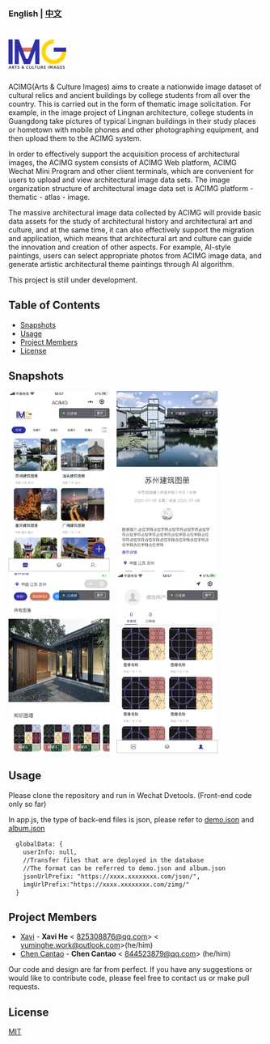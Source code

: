 ### English | [中文](./Chinese_Introduction)

# <img src='./images/logo.png' height='60'/>

ACIMG(Arts & Culture Images) aims to create a nationwide image dataset of cultural relics and ancient buildings by college students from all over the country. This is carried out in the form of thematic image solicitation. For example, in the image project of Lingnan architecture, college students in Guangdong take pictures of typical Lingnan buildings in their study places or hometown with mobile phones and other photographing equipment, and then upload them to the ACIMG system.

In order to effectively support the acquisition process of architectural images, the ACIMG system consists of ACIMG Web platform, ACIMG Wechat Mini Program and other client terminals, which are convenient for users to upload and view architectural image data sets. The image organization structure of architectural image data set is ACIMG platform - thematic - atlas - image.

The massive architectural image data collected by ACIMG will provide basic data assets for the study of architectural history and architectural art and culture, and at the same time, it can also effectively support the migration and application, which means that architectural art and culture can guide the innovation and creation of other aspects. For example, AI-style paintings, users can select appropriate photos from ACIMG image data, and generate artistic architectural theme paintings through AI algorithm.

This project is still under development.

## Table of Contents
* [Snapshots](#Snapshots)
* [Usage](#Usage)
* [Project Members](#Project_Members)
* [License](#License)

## Snapshots <a name="Snapshots"></a>

<img src='./images/altas.png' width='200'/>&emsp;<img src='./images/detail1.png' width='200'/>&emsp;<img src='./images/detail2.png' width='200'/>&emsp;<img src='./images/my.png' width='200'/>

## Usage <a name="Usage"></a>

Please clone the repository and run in Wechat Dvetools. (Front-end code only so far)

In app.js, the type of back-end files is json, please refer to [demo.json](./data/demo.json) and [album.json](./data/album.json)

```
  globalData: {
    userInfo: null,
    //Transfer files that are deployed in the database
    //The format can be referred to demo.json and album.json
    jsonUrlPrefix: "https://xxxx.xxxxxxxx.com/json/",
    imgUrlPrefix:"https://xxxx.xxxxxxxx.com/zimg/"
  }
```

## Project Members <a name="Project_Members"></a>
- [Xavi](https://github.com/HeXavi8) - **Xavi He** &lt; 825308876@qq.com&gt; &lt; yuminghe.work@outlook.com&gt;(he/him)
- [Chen Cantao](https://github.com/JustForStudy064) - **Chen Cantao** &lt; 844523879@qq.com&gt; (he/him)

Our code and design are far from perfect. If you have any suggestions or would like to contribute code, please feel free to contact us or make pull requests. </br>

## License <a name="License"></a>
[MIT](./LICENSE)
